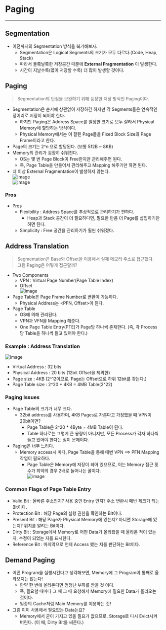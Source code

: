 # Paging
---
## Segmentation
- 이전까지의 Segmentation 방식을 복기해보자.
  - Segmentation은 Logical Segments의 크기가 모두 다르다.(Code, Heap, Stack)
  - 따라서 들쭉날쭉한 저장공간 때문에 __External Fragmentation__ 이 발생한다.
  - 시간이 지날수록(많이 저장할 수록) 더 많이 발생할 것이다.

## Paging
> Segmentation의 단점을 보완하기 위해 등장한 저장 방식인 Paging이다.  

- Segmentation은 순서에 상관없이 저장하긴 하지만 각 Segments들은 연속적인 덩어리로 저장이 되어야 한다.
  - 하지만 Paging은 Address Space를 일정한 크기로 모두 잘라서 Physical Memory에 할당하는 방식이다.
  - Physical Memory에서는 이 잘린 Page들을 Fixed Block Size의 Page Frame이라고 한다.
- Page의 크기는 2^n 으로 할당된다. (보통 512B ~ 8KB)
- Memory의 관리가 굉장히 쉬워진다.
  - OS는 몇 번 Page Block이 Free한지만 관리해주면 된다.
  - 즉, Page Table을 만들어서 관리해주고 Mapping 해주기만 하면 된다.
- 더 이상 External Fragmentation이 발생하지 않는다.  
![image](https://user-images.githubusercontent.com/71700079/162111635-08ba4667-6724-4c61-a872-9b6dc0faea60.png)  
![image](https://user-images.githubusercontent.com/71700079/162111749-c45a8461-be6a-46fa-b657-755b23e1e445.png)  

### Pros
- Pros
  - Flexibility : Address Space를 추상적으로 관리하기가 편하다.
    - Heap과 Stack 공간이 더 필요하다면, 필요한 만큼 더 Page를 삽입하기만 하면 된다.
  - Simplicity : Free 공간을 관리하기가 훨씬 쉬워졌다.

## Address Translation
> Segmentation은 Base와 Offset을 이용해서 실제 메모리 주소로 접근했다.  
> 그럼 Paging은 어떻게 접근할까?  

- Two Components
  - VPN : Virtual Page Number(Page Table Index)
  - Offset  
  ![image](https://user-images.githubusercontent.com/71700079/162112020-a541f576-9466-4832-98e0-382c9a446fbd.png)  
- Page Table은 Page Frame Number로 변환이 가능하다.
  - Physical Address는 <PFN, Offset>이 된다.
- Page Table
  - OS에 의해 관리된다.
  - VPN과 VFN을 Mapping 해준다.
  - One Page Table Entry(PTE)가 Page당 하나씩 존재한다. (즉, 각 Process 당 Table을 하나씩 들고 있어야 한다.)  

### Example : Address Translation
![image](https://user-images.githubusercontent.com/71700079/162112166-2a557048-0d35-4b60-8e71-1969a4823883.png)  
- Virtual Address : 32 bits
- Physical Address : 20 bits (12bit Offset을 제외한)
- Page size : 4KB (2^12이므로, Page는 Offset으로 하위 12bit를 갖는다.)
- Page Table size : 2^20 * 4KB = 4MB Table(2^22)

### Paging Issues
- Page Table의 크기가 너무 크다.
  - 32bit address를 사용하며, 4KB Pages로 자른다고 가정했을 때 VPN이 20bit이면?
    - Page Table은 2^20 * 4Byte = 4MB Table이 된다.
    - Table 하나로는 그렇게 큰 용량이 아니지만, 모든 Process가 각자 하나씩 들고 있어야 한다는 점이 문제이다.
- Paging은 너무 느리다.
  - Memory access시 마다, Page Table을 통해 매번 VPN ==> PFN Mapping 작업이 필요하다.
    - Page Table은 Memory에 저장이 되어 있으므로, 이는 Memory 접근 횟수가 최악의 경우 2배로 늘어나는 꼴이다.  
  ![image](https://user-images.githubusercontent.com/71700079/162887146-5ca4768b-c6a9-4023-bd12-6c6fc61fd5ea.png)  

### Common Flags of Page Table Entry
- Valid Bit : 올바른 주소인지? 사용 중인 Entry 인지? 주소 변환시 매번 체크가 되는 Bit이다.
- Protection Bit : 해당 Page의 실행 권한을 확인하는 Bit이다.
- Present Bit : 해당 Page가 Physical Memory에 있는지? 아니면 Storage에 있는지? 위치를 알리는 Bit이다.
- Dirty Bit : Storage에서 Memory로 어떤 Data가 올라왔을 때 올라온 적이 있는 지, 수정이 되었는 지를 표시한다.
- Reference Bit : 마지막으로 언제 Access 했는 지를 판단하는 Bit이다.

## Demand Paging
- 어떤 Program을 실행시킨다고 생각해보면, Memory에 그 Program이 통째로 올라오지는 않는다!
  - 만약 한 번에 올라온다면 엄청난 부하를 받을 것 이다.
  - 즉, 필요할 때마다 그 때 그 때 요청해서 Memory에 필요한 Data가 올라오는 것이다.
  - 일종의 Cache처럼 Main Memory를 이용하는 것!
- 그럼 이미 사용해서 필요없는 Data는요?
  - Memory에서 굳이 가지고 있을 필요가 없으므로, Storage로 다시 Evict시켜 버린다. (이 때, Dirty Bit를 써준다.)
